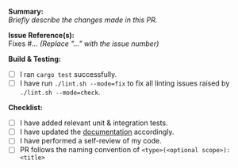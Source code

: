 **Summary:**  
_Briefly describe the changes made in this PR._

**Issue Reference(s):**  
Fixes #... _(Replace "..." with the issue number)_

**Build & Testing:**

-   [ ] I ran `cargo test` successfully.
-   [ ] I have run `./lint.sh --mode=fix` to fix all linting issues raised by `./lint.sh --mode=check`.

**Checklist:**

-   [ ] I have added relevant unit & integration tests.
-   [ ] I have updated the [documentation] accordingly.
-   [ ] I have performed a self-review of my code.
-   [ ] PR follows the naming convention of `<type>(<optional scope>): <title>`

[documentation]: https://github.com/ssddOnTop/spacepls.github.io/tree/develop/docs
